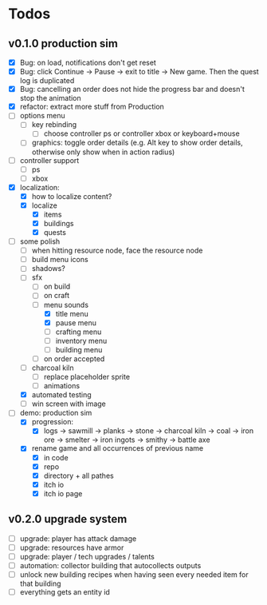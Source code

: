 # Todos

## v0.1.0 production sim

- [x] Bug: on load, notifications don't get reset
- [x] Bug: click Continue -> Pause -> exit to title -> New game. Then the quest log is duplicated
- [x] Bug: cancelling an order does not hide the progress bar and doesn't stop the animation
- [x] refactor: extract more stuff from Production
- [ ] options menu
  - [ ] key rebinding
    - [ ] choose controller ps or controller xbox or keyboard+mouse
  - [ ] graphics: toggle order details (e.g. Alt key to show order details, otherwise only show when in action radius)
- [ ] controller support
  - [ ] ps
  - [ ] xbox
- [x] localization:
  - [x] how to localize content?
  - [x] localize
    - [x] items
    - [x] buildings
    - [x] quests
- [ ] some polish
  - [ ] when hitting resource node, face the resource node
  - [ ] build menu icons
  - [ ] shadows?
  - [ ] sfx
    - [ ] on build
    - [ ] on craft
    - [ ] menu sounds
      - [x] title menu
      - [x] pause menu
      - [ ] crafting menu
      - [ ] inventory menu
      - [ ] building menu
    - [ ] on order accepted
  - [ ] charcoal kiln
    - [ ] replace placeholder sprite
    - [ ] animations
  - [x] automated testing
  - [ ] win screen with image
- [ ] demo: production sim
  - [x] progression:
    - [x] logs -> sawmill -> planks -> stone -> charcoal kiln -> coal -> iron ore -> smelter -> iron ingots -> smithy -> battle axe
  - [x] rename game and all occurrences of previous name
    - [x] in code
    - [x] repo
    - [x] directory + all pathes
    - [x] itch io
    - [x] itch io page

## v0.2.0 upgrade system

- [ ] upgrade: player has attack damage
- [ ] upgrade: resources have armor
- [ ] upgrade: player / tech upgrades / talents
- [ ] automation: collector building that autocollects outputs
- [ ] unlock new building recipes when having seen every needed item for that building
- [ ] everything gets an entity id
